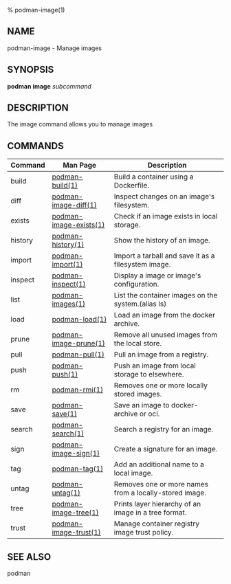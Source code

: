 % podman-image(1)

## NAME
podman\-image - Manage images

## SYNOPSIS
**podman image** *subcommand*

## DESCRIPTION
The image command allows you to manage images

## COMMANDS

| Command  | Man Page                                        | Description                                                                 |
| -------- | ----------------------------------------------- | --------------------------------------------------------------------------- |
| build    | [podman-build(1)](podman-build.1.md)            | Build a container using a Dockerfile.                                       |
| diff     | [podman-image-diff(1)](podman-image-diff.1.md)  | Inspect changes on an image's filesystem.                                   |
| exists   | [podman-image-exists(1)](podman-image-exists.1.md) | Check if an image exists in local storage.                               |
| history  | [podman-history(1)](podman-history.1.md)        | Show the history of an image.                                               |
| import   | [podman-import(1)](podman-import.1.md)          | Import a tarball and save it as a filesystem image.                         |
| inspect  | [podman-inspect(1)](podman-inspect.1.md)        | Display a image or image's configuration.                                   |
| list     | [podman-images(1)](podman-images.1.md)          | List the container images on the system.(alias ls)                          |
| load     | [podman-load(1)](podman-load.1.md)              | Load an image from the docker archive.                                      |
| prune    | [podman-image-prune(1)](podman-image-prune.1.md)| Remove all unused images from the local store.                              |
| pull     | [podman-pull(1)](podman-pull.1.md)              | Pull an image from a registry.                                              |
| push     | [podman-push(1)](podman-push.1.md)              | Push an image from local storage to elsewhere.                              |
| rm       | [podman-rmi(1)](podman-rmi.1.md)                | Removes one or more locally stored images.                                  |
| save     | [podman-save(1)](podman-save.1.md)              | Save an image to docker-archive or oci.                                     |
| search   | [podman-search(1)](podman-search.1.md)          | Search a registry for an image.                                             |
| sign     | [podman-image-sign(1)](podman-image-sign.1.md)  | Create a signature for an image.                                            |
| tag      | [podman-tag(1)](podman-tag.1.md)                | Add an additional name to a local image.                                    |
| untag    | [podman-untag(1)](podman-untag.1.md)            | Removes one or more names from a locally-stored image.                      |
| tree     | [podman-image-tree(1)](podman-image-tree.1.md)  | Prints layer hierarchy of an image in a tree format.                        |
| trust    | [podman-image-trust(1)](podman-image-trust.1.md)| Manage container registry image trust policy.                               |

## SEE ALSO
podman
